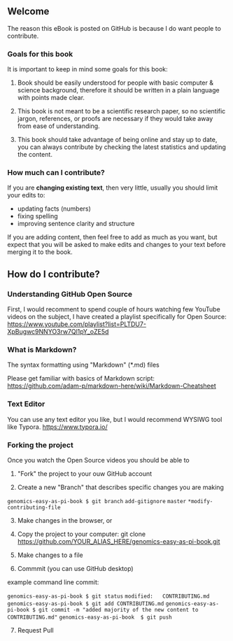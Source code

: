 ## Welcome

The reason this eBook is posted on GitHub is because I do want people to contribute.

### Goals for this book

It is important to keep in mind some goals for this book:

1) Book should be easily understood for people with basic computer & science background, therefore it should be written in a plain language with points made clear.

2) This book is not meant to be a scientific research paper, so no scientific jargon, references, or proofs are necessary if they would take away from ease of understanding.

3) This book should take advantage of being online and stay up to date, you can always contribute by checking the latest statistics and updating the content.

### How much can I contribute?

If you are **changing existing text**, then very little, usually you should limit your edits to:

- updating facts (numbers)
- fixing spelling
- improving sentence clarity and structure

If you are adding content, then feel free to add as much as you want, but expect that you will be asked to make edits and changes to your text before merging it to the book.

## How do I contribute?

### Understanding GitHub Open Source

First, I would recomment to spend couple of hours watching few YouTube videos on the subject, I have created a playlist specifically for Open Source:
https://www.youtube.com/playlist?list=PLTDU7-XpBugwc9NNYO3rw7Ql1pY_oZE5d

### What is Markdown?

The syntax formatting using "Markdown" (*.md) files

Please get familiar with basics of Markdown script:
https://github.com/adam-p/markdown-here/wiki/Markdown-Cheatsheet

### Text Editor

You can use any text editor you like, but I would recommend WYSIWG tool like Typora.
https://www.typora.io/ 

### Forking the project

Once you watch the Open Source videos you should be able to 

1) "Fork" the project to your ouw GitHub account

2) Create a new "Branch" that describes specific changes you are making

`genomics-easy-as-pi-book $ git branch`
`add-gitignore`
`master`
`*modify-contributing-file`



3) Make changes in the browser, or

4) Copy the project to your computer:
git clone https://github.com/YOUR_ALIAS_HERE/genomics-easy-as-pi-book.git

5) Make changes to a file

6) Commmit (you can use GitHub desktop)

example command line commit:

`genomics-easy-as-pi-book $ git status`
`modified:   CONTRIBUTING.md`
`genomics-easy-as-pi-book $ git add CONTRIBUTING.md`
`genomics-easy-as-pi-book $ git commit -m "added majority of the new content to CONTRIBUTING.md"`
`genomics-easy-as-pi-book  $ git push`



7) Request Pull

